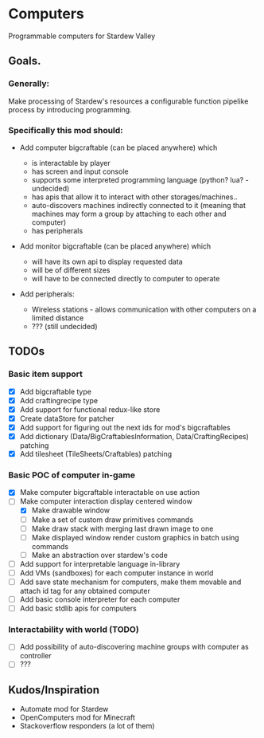 # Computers

Programmable computers for Stardew Valley

## Goals.

### Generally:

Make processing of Stardew's resources a configurable function pipelike process by introducing programming.

### Specifically this mod should:

- Add computer bigcraftable (can be placed anywhere) which
    - is interactable by player
    - has screen and input console
    - supports some interpreted programming language (python? lua? - undecided)
    - has apis that allow it to interact with other storages/machines..
    - auto-discovers machines indirectly connected to it (meaning that machines may form a group by attaching to each other and computer)
    - has peripherals


- Add monitor bigcraftable (can be placed anywhere) which
    - will have its own api to display requested data
    - will be of different sizes
    - will have to be connected directly to computer to operate


- Add peripherals:
    - Wireless stations - allows communication with other computers on a limited distance
    - ??? (still undecided)

## TODOs

### Basic item support 

- [x] Add bigcraftable type
- [x] Add craftingrecipe type
- [x] Add support for functional redux-like store
- [x] Create dataStore for patcher
- [x] Add support for figuring out the next ids for mod's bigcraftables
- [x] Add dictionary (Data/BigCraftablesInformation, Data/CraftingRecipes) patching
- [x] Add tilesheet (TileSheets/Craftables) patching

### Basic POC of computer in-game

- [x] Make computer bigcraftable interactable on use action
- [ ] Make computer interaction display centered window
  - [x] Make drawable window
  - [ ] Make a set of custom draw primitives commands
  - [ ] Make draw stack with merging last drawn image to one
  - [ ] Make displayed window render custom graphics in batch using commands
  - [ ] Make an abstraction over stardew's code
- [ ] Add support for interpretable language in-library
- [ ] Add VMs (sandboxes) for each computer instance in world
- [ ] Add save state mechanism for computers, make them movable and attach id tag for any obtained computer
- [ ] Add basic console interpreter for each computer
- [ ] Add basic stdlib apis for computers

### Interactability with world (TODO)

- [ ] Add possibility of auto-discovering machine groups with computer as controller
- [ ] ???

## Kudos/Inspiration

- Automate mod for Stardew
- OpenComputers mod for Minecraft
- Stackoverflow responders (a lot of them)
